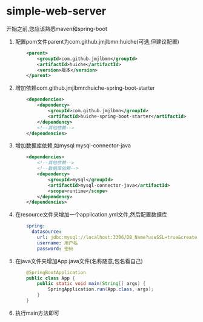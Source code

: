 # simple-web-server
开始之前,您应该熟悉maven和spring-boot
1. 配置pom文件parent为com.github.jmjlbmn:huiche(可选,但建议配置)
    ```xml
        <parent>
            <groupId>com.github.jmjlbmn</groupId>
            <artifactId>huiche</artifactId>
            <version>版本</version>
        </parent>
    ```
2. 增加依赖com.github.jmjlbmn:huiche-spring-boot-starter
    ```xml
        <dependencies>
            <dependency>
                <groupId>com.github.jmjlbmn</groupId>
                <artifactId>huiche-spring-boot-starter</artifactId>
            </dependency>
            <!--其他依赖-->
        </dependencies>
    ```
3. 增加数据库依赖,如mysql:mysql-connector-java
    ```xml
        <dependencies>
            <!--其他依赖-->
            <!--数据库依赖-->
            <dependency>
                <groupId>mysql</groupId>
                <artifactId>mysql-connector-java</artifactId>
                <scope>runtime</scope>
            </dependency>
        </dependencies>
    ```
4. 在resource文件夹增加一个application.yml文件,然后配置数据库
    ```yaml
        spring:
          datasource:
            url: jdbc:mysql://localhost:3306/DB_Name?useSSL=true&createDatabaseIfNotExist=true
            username: 用户名
            password: 密码
    ```
5. 在java文件夹增加App.java文件(名称随意,包名看自己)
    ```java
        @SpringBootApplication
        public class App {
            public static void main(String[] args) {
                SpringApplication.run(App.class, args);
            }
        }
    ```
6. 执行main方法即可

